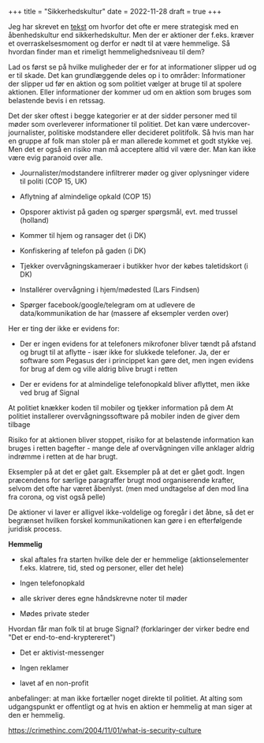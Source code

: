 +++
title = "Sikkerhedskultur"
date = 2022-11-28
draft = true
+++

Jeg har skrevet en [tekst](/sikkerhedskultur-1) om hvorfor det ofte er mere strategisk med en åbenhedskultur end sikkerhedskultur. Men der er aktioner der f.eks. kræver et overraskelsesmoment og derfor er nødt til at være hemmelige. Så hvordan finder man et rimeligt hemmelighedsniveau til dem?

Lad os først se på hvilke muligheder der er for at informationer slipper ud og er til skade. Det kan grundlæggende deles op i to områder: Informationer der slipper ud før en aktion og som politiet vælger at bruge til at spolere aktionen. Eller informationer der kommer ud om en aktion som bruges som belastende bevis i en retssag.

Det der sker oftest i begge kategorier er at der sidder personer med til møder som overleverer informationer til politiet. Det kan være undercover-journalister, politiske modstandere eller decideret politifolk. Så hvis man har en gruppe af folk man stoler på er man allerede kommet et godt stykke vej. Men det er også en risiko man må acceptere altid vil være der. Man kan ikke være evig paranoid over alle.

- Journalister/modstandere infiltrerer møder og giver oplysninger videre til politi (COP 15, UK)

- Aflytning af almindelige opkald (COP 15)

- Opsporer aktivist på gaden og spørger spørgsmål, evt. med trussel (holland)

- Kommer til hjem og ransager det (i DK)

- Konfiskering af telefon på gaden (i DK)

- Tjekker overvågningskameraer i butikker hvor der købes taletidskort (i DK)
  
- Installérer overvågning i hjem/mødested (Lars Findsen)
  
- Spørger facebook/google/telegram om at udlevere de data/kommunikation de har (massere af eksempler verden over)
  
Her er ting der ikke er evidens for:

- Der er ingen evidens for at telefoners mikrofoner bliver tændt på afstand og brugt til at aflytte - især ikke for slukkede telefoner. Ja, der er software som Pegasus der i princippet kan gøre det, men ingen evidens for brug af dem og ville aldrig blive brugt i retten
  
- Der er evidens for at almindelige telefonopkald bliver aflyttet, men ikke ved brug af Signal

At politiet knækker koden til mobiler og tjekker information på dem
At politiet installerer overvågningssoftware på mobiler inden de giver dem tilbage

Risiko for at aktionen bliver stoppet, risiko for at belastende information kan bruges i retten bagefter - mange dele af overvågningen ville anklager aldrig indrømme i retten at de har brugt.

Eksempler på at det er gået galt. Eksempler på at det er gået godt. Ingen præcendens for særlige paragraffer brugt mod organiserende krafter, selvom det ofte har været åbenlyst. (men med undtagelse af den mod lina fra corona, og vist også pelle)

De aktioner vi laver er alligvel ikke-voldelige og foregår i det åbne, så det er begrænset hvilken forskel kommunikationen kan gøre i en efterfølgende juridisk process.

**Hemmelig**

- skal aftales fra starten hvilke dele der er hemmelige (aktionselementer f.eks. klatrere, tid, sted og personer, eller det hele)

- Ingen telefonopkald
  
- alle skriver deres egne håndskrevne noter til møder
  
- Mødes private steder
  

Hvordan får man folk til at bruge Signal? (forklaringer der virker bedre end "Det er end-to-end-kryptereret")

- Det er aktivist-messenger
  
- Ingen reklamer
  
- lavet af en non-profit


anbefalinger: at man ikke fortæller noget direkte til politiet. At alting som udgangspunkt er offentligt og at hvis en aktion er hemmelig at man siger at den er hemmelig.


https://crimethinc.com/2004/11/01/what-is-security-culture